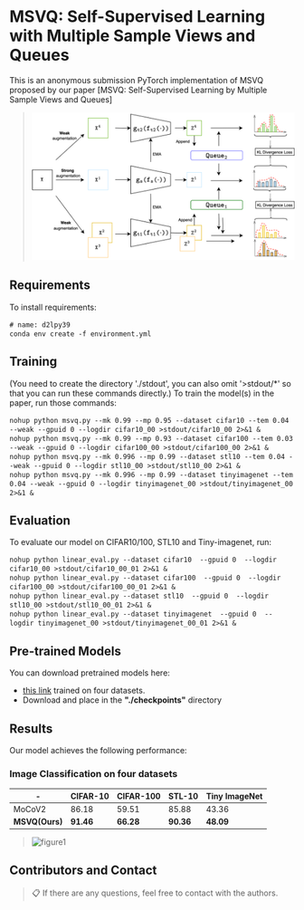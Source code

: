 # MSVQ: Self-Supervised Learning with Multiple Sample Views and Queues

This is an anonymous submission PyTorch implementation of MSVQ proposed by our paper [MSVQ: Self-Supervised Learning by Multiple Sample Views and Queues]

> ![figure1](./figures/msvq.png "MSVQ_overview")
> 

## Requirements
To install requirements:

 ```setup
 # name: d2lpy39
 conda env create -f environment.yml
 ```

## Training
(You need to create the directory './stdout', you can also omit '>stdout/*' so that you can run these commands directly.)
To train the model(s) in the paper, run those commands:

```train
nohup python msvq.py --mk 0.99 --mp 0.95 --dataset cifar10 --tem 0.04 --weak --gpuid 0 --logdir cifar10_00 >stdout/cifar10_00 2>&1 &
nohup python msvq.py --mk 0.99 --mp 0.93 --dataset cifar100 --tem 0.03 --weak --gpuid 0 --logdir cifar100_00 >stdout/cifar100_00 2>&1 &
nohup python msvq.py --mk 0.996 --mp 0.99 --dataset stl10 --tem 0.04 --weak --gpuid 0 --logdir stl10_00 >stdout/stl10_00 2>&1 &
nohup python msvq.py --mk 0.996 --mp 0.99 --dataset tinyimagenet --tem 0.04 --weak --gpuid 0 --logdir tinyimagenet_00 >stdout/tinyimagenet_00 2>&1 &
```

## Evaluation

To evaluate our model on CIFAR10/100, STL10 and Tiny-imagenet, run:
```eval
nohup python linear_eval.py --dataset cifar10  --gpuid 0  --logdir cifar10_00 >stdout/cifar10_00_01 2>&1 &
nohup python linear_eval.py --dataset cifar100  --gpuid 0  --logdir cifar100_00 >stdout/cifar100_00_01 2>&1 &
nohup python linear_eval.py --dataset stl10  --gpuid 0  --logdir stl10_00 >stdout/stl10_00_01 2>&1 &
nohup python linear_eval.py --dataset tinyimagenet  --gpuid 0  --logdir tinyimagenet_00 >stdout/tinyimagenet_00_01 2>&1 &
```

## Pre-trained Models

You can download pretrained models here:

- [this link](https://drive.google.com/file/d/1uFH5BfbVoLbEpw4MZJqtNbKmpATjrtV4/view?usp=sharing) trained on four datasets.
- Download and place in the **"./checkpoints"** directory

## Results

Our model achieves the following performance:

### Image Classification on four datasets

| -              | CIFAR-10  | CIFAR-100 | STL-10    | Tiny ImageNet |
|----------------|-----------|-----------|-----------|---------------|
| MoCoV2         | 86.18     | 59.51     | 85.88     | 43.36         |
| **MSVQ(Ours)** | **91.46** | **66.28** | **90.36** | **48.09**     |
> ![figure1](./figures/to_git.png "tsne")

## Contributors and Contact
>📋  If there are any questions, feel free to contact with the authors.
